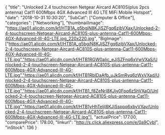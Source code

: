 {
	"title": "Unlocked 2.4 touchscreen Netgear Aircard AC810S(plus 2pcs antenna) Cat11 600Mbps 4GX Advanced III 4G LTE MiFi Mobile Hotspot",
	"date": "2018-10-31 10:30:20",
	"SubCat": ["Computer & Office"],
	"categories": ["Networking"],
	"thumbnailImage": "https://ae01.alicdn.com/kf/HTB1A_g5bgjN8KJjSZFgq6zjbVXax/Unlocked-2-4-touchscreen-Netgear-Aircard-AC810S-plus-antenna-Cat11-600Mbps-4GX-Advanced-III-4G-LTE.jpg_220x220.jpg",
	"BigImage": ["https://ae01.alicdn.com/kf/HTB1A_g5bgjN8KJjSZFgq6zjbVXax/Unlocked-2-4-touchscreen-Netgear-Aircard-AC810S-plus-antenna-Cat11-600Mbps-4GX-Advanced-III-4G-LTE.jpg","https://ae01.alicdn.com/kf/HTB1RGW0aIic_eJjSZFnq6xVwVXaS/Unlocked-2-4-touchscreen-Netgear-Aircard-AC810S-plus-antenna-Cat11-600Mbps-4GX-Advanced-III-4G-LTE.jpg","https://ae01.alicdn.com/kf/HTB1RbIDaAfb_uJkSmRyq6zWxVXad/Unlocked-2-4-touchscreen-Netgear-Aircard-AC810S-plus-antenna-Cat11-600Mbps-4GX-Advanced-III-4G-LTE.jpg","https://ae01.alicdn.com/kf/HTB1_f8ZeNrI8KJjy0Fpq6z5hVXaO/Unlocked-2-4-touchscreen-Netgear-Aircard-AC810S-plus-antenna-Cat11-600Mbps-4GX-Advanced-III-4G-LTE.jpg","https://ae01.alicdn.com/kf/HTB1yHhTeIjI8KJjSsppq6xbyVXav/Unlocked-2-4-touchscreen-Netgear-Aircard-AC810S-plus-antenna-Cat11-600Mbps-4GX-Advanced-III-4G-LTE.jpg"],
	"actualPrice": 177.00,
	"comparePrice": 178.00,
	"linkurl": "http://s.click.aliexpress.com/e/0a9CybI",
	"inStock": 136
}
